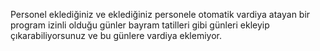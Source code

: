 Personel eklediğiniz ve eklediğiniz personele otomatik vardiya atayan bir program izinli olduğu günler bayram tatilleri gibi günleri ekleyip çıkarabiliyorsunuz ve bu günlere vardiya eklemiyor.
  
